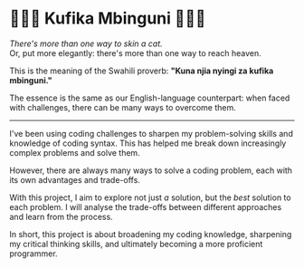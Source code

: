 # 🧑‍💻💫 Kufika Mbinguni 💫🧑‍💻

*There's more than one way to skin a cat.*  
Or, put more elegantly: there's more than one way to reach heaven.

This is the meaning of the Swahili proverb:  **"Kuna njia nyingi za kufika mbinguni."**  

The essence is the same as our English-language counterpart: when faced with challenges, there can be many ways to overcome them.

---

I've been using coding challenges to sharpen my problem-solving skills and knowledge of coding syntax. This has helped me break down increasingly complex problems and solve them.

However, there are always many ways to solve a coding problem, each with its own advantages and trade-offs.

With this project, I aim to explore not just *a* solution, but the *best* solution to each problem. I will analyse the trade-offs between different approaches and learn from the process. 

In short, this project is about broadening my coding knowledge, sharpening my critical thinking skills, and ultimately becoming a more proficient programmer.
